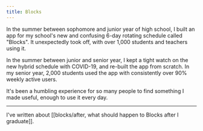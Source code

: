```yaml
---
title: Blocks
---
```


In the summer between sophomore and junior year of high school, I built an app for my school's new and confusing 6-day rotating schedule called "Blocks". It unexpectedly took off, with over 1,000 students and teachers using it.

In the summer between junior and senior year, I kept a tight watch on the new hybrid schedule with COVID-19, and re-built the app from scratch. In my senior year, 2,000 students used the app with consistently over 90% weekly active users.

It's been a humbling experience for so many people to find something I made useful, enough to use it every day.

---

I've written about [[blocks/after, what should happen to Blocks after I graduate]].
